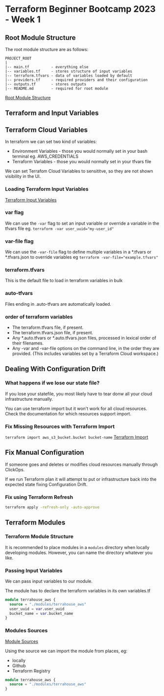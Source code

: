 # Terraform Beginner Bootcamp 2023 - Week 1

## Root Module Structure

The root module structure are as follows:
```
PROJECT_ROOT
|
|-- main.tf          - everything else
|-- variables.tf     - stores structure of input variables
|-- terraform.tfvars - data of variables loaded by default
|-- providers.tf     - required providers and their configuration
|-- outputs.tf       - stores outputs
|-- README.md        - required for root module
```

[Root Module Structure](https://developer.hashicorp.com/terraform/language/modules/develop/structure)


## Terraform and Input Variables
## Terraform Cloud Variables

In terraform we can set two kind of variables:
- Environment Variables - those you would normally set in your  bash terminal eg. AWS_CREDENTIALS
- Terraform Variables - those you would normally set in your tfvars file

We can set Terrafom Cloud Variables to sensititve, so they are not shown visibility in the UI.

### Loading Terraform Input Variables
[Terraform Input Variables](https://developer.hashicorp.com/terraform/language/values/variables)

### var flag
We can use the `-var` flag to set an input variable or override a variable in the tfvars file eg. `terraform -var user_uuid="my-user_id"`

### var-file flag
We can use the `-var-file` flag to define multiple variables in a *.tfvars or *.tfvars.json to override variables eg `terraform -var-file="example.tfvars"`

### terraform.tfvars

This is the default file to load in terraform variables in bulk

### auto-tfvars
Files ending in .auto-tfvars are automatically loaded.

### order of terraform variables
- The terraform.tfvars file, if present.
- The terraform.tfvars.json file, if present.
- Any *.auto.tfvars or *.auto.tfvars.json files, processed in lexical order of their filenames.
- Any -var and -var-file options on the command line, in the order they are provided. (This includes   variables set by a Terraform Cloud workspace.)

## Dealing With Configuration Drift

### What happens if we lose our state file?

If you lose your statefile, you most likely have to tear donw all your cloud infrastructure manually.

You can use terraform import but it won't work for all cloud resources.  Check the documentation for which resources support import.

### Fix Missing Resources with Terraform Import

`terraform import aws_s3_bucket.bucket bucket-name`
[Terraform Import](https://developer.hashicorp.com/terraform/language/import)
## Fix Manual Configuration

If someone goes and deletes or modifies cloud resources manually through ClickOps.

If we run Terraform plan it will attempt to put or infrastructure back into the expected state fixing Configuration Drift.

### Fix using Terraform Refresh
```sh
terraform apply -refresh-only -auto-approve
```
##  Terraform Modules

### Terraform Module Structure

It is recommended to place modules in a `modules` directory when locally developing modules.  However, you can name the directory whatever you like.

### Passing Input Variables

We can pass input variables to our module.

The module has to declare the terraform variables in its own variables.tf
```tf
module terrahouse_aws {
  source = "./modules/terrahouse_aws"
  user_uuid = var.user_uuid
  bucket_name = var.bucket_name
}  
```
### Modules Sources
[Module Sources](https://developer.hashicorp.com/terraform/language/modules/sources)

Using the source we can import the module from places, eg:
- locally
- Github
- Terraform Registry

```tf
module terrahouse_aws {
  source = "./modules/terrahouse_aws"
}  
```